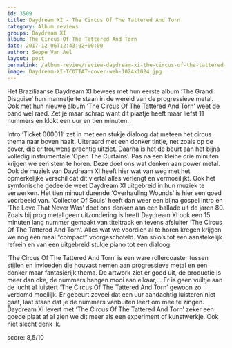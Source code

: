 ```yaml
---
id: 3509
title: Daydream XI - The Circus Of The Tattered And Torn
category: Album reviews
groups: Daydream XI
album: The Circus Of The Tattered And Torn
date: 2017-12-06T12:43:02+00:00
author: Seppe Van Ael
layout: post
permalink: /album-review/review-daydream-xi-the-circus-of-the-tattered-and-torn/
image: Daydream-XI-TCOTTAT-cover-web-1024x1024.jpg
---
```

Het Braziliaanse Daydream XI bewees met hun eerste album ‘The Grand Disguise’ hun mannetje te staan in de wereld van de progressieve metal. Ook met hun nieuwe album ‘The Circus Of The Tattered And Torn’ weet de band wel raad. Zet je maar schrap want dit plaatje heeft maar liefst 11 nummers en klokt een uur en tien minuten.

Intro ‘Ticket 000011’ zet in met een stukje dialoog dat meteen het circus thema naar boven haalt. Uiteraard met een donker tintje, net zoals op de cover, die er trouwens prachtig uitziet. Daarna is het de beurt aan het bijna volledig instrumentale ‘Open The Curtains’. Pas na een kleine drie minuten krijgen we een stem te horen. Deze doet ons wat denken aan power metal. Ook de muziek van Daydream XI heeft hier wat van weg met het opmerkelijke verschil dat dit viertal alles verlengt en vermoeilijkt. Ook het symfonische gedeelde weet Daydream XI uitgebreid in hun muziek te verwerken. Het tien minuut durende ‘Overhauling Wounds’ is hier een goed voorbeeld van. ‘Collector Of Souls’ heeft dan weer een bijna gospel intro en ‘The Love That Never Was’ doet ons denken aan een ballade uit de jaren 80. Zoals bij prog metal geen uitzondering is heeft Daydream XI ook een 15 minuten lang nummer gemaakt van titeltrack en tevens afsluiter ‘The Circus Of The Tattered And Torn’. Alles wat we voordien al te horen kregen krijgen we nog één maal “compact” voorgeschoteld. Van solo’s tot een aanstekelijk refrein en van een uitgebreid stukje piano tot een dialoog.

‘The Circus Of The Tattered And Torn’ is een ware rollercoaster tussen stijlen en invloeden die houvast nemen aan progressieve metal en een donker maar fantasierijk thema. De artwork ziet er goed uit, de productie is meer dan oke, de nummers hangen mooi aan elkaar,… Er is geen vuiltje aan de lucht al luistert ‘The Circus Of The Tattered And Torn’ gewoon zo verdomd moeilijk. Er gebeurt zoveel dat een uur aandachtig luisteren niet gaat, laat staan dat je de nummers vanbuiten leert om mee te zingen. Daydream XI levert met ‘The Circus Of The Tattered And Torn’ zeker een goede plaat af al zien we dit meer als een experiment of kunstwerkje. Ook niet slecht denk ik.

score: 8,5/10
